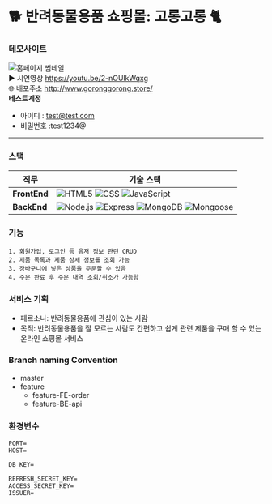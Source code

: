 # 🐕 반려동물용품 쇼핑몰: 고롱고롱 🐈

### 데모사이트

![홈페이지 썸네일](https://github.com/gorong-gorong/goronggorong/assets/126763111/8394c1b9-8ec2-4d3a-8c5c-5344714158e4)<br>
▶️ 시연영상 https://youtu.be/2-nOUlkWqxg<br>
🌐 배포주소 http://www.goronggorong.store/<br>
**테스트계정**

- 아이디 : test@test.com
- 비밀번호 :test1234@

---

### 스택

| 직무         | 기술 스택                                                                                                                                                                                                                                                                                                                                                                                                                                                  |
| ------------ | ---------------------------------------------------------------------------------------------------------------------------------------------------------------------------------------------------------------------------------------------------------------------------------------------------------------------------------------------------------------------------------------------------------------------------------------------------------- |
| **FrontEnd** | <img alt="HTML5" src="https://img.shields.io/badge/HTML5-E34F26?style=flat&logo=html5&logoColor=white"> <img alt="CSS" src="https://img.shields.io/badge/CSS-1572B6?style=flat&logo=css3&logoColor=white"> <img alt="JavaScript" src="https://img.shields.io/badge/Javascript-F7DF1E?style=flat&logo=javascript&logoColor=white">                                                                                                                          |
| **BackEnd**  | <img alt="Node.js" src="https://img.shields.io/badge/Node.js-339933?style=flat&logo=Node.js&logoColor=white"> <img alt="Express" src="https://img.shields.io/badge/Express-000000?style=flat&logo=Express&logoColor=white"> <img alt="MongoDB" src="https://img.shields.io/badge/MongoDB-47A248?style=flat&logo=MongoDB&logoColor=white"> <img alt="Mongoose" src="https://img.shields.io/badge/Mongoose-880000?style=flat&logo=Mongoose&logoColor=white"> |

### 기능

```
1. 회원가입, 로그인 등 유저 정보 관련 CRUD
2. 제품 목록과 제품 상세 정보를 조회 가능
3. 장바구니에 넣은 상품을 주문할 수 있음
4. 주문 완료 후 주문 내역 조회/취소가 가능함
```

### 서비스 기획

- 페르소나:
  반려동물용품에 관심이 있는 사람
- 목적:
  반려동물용품을 잘 모르는 사람도 간편하고 쉽게 관련 제품을 구매 할 수 있는 온라인 쇼핑몰 서비스

### Branch naming Convention

- master
- feature
  - feature-FE-order
  - feature-BE-api

### 환경변수

```
PORT=
HOST=

DB_KEY=

REFRESH_SECRET_KEY=
ACCESS_SECRET_KEY=
ISSUER=
```
